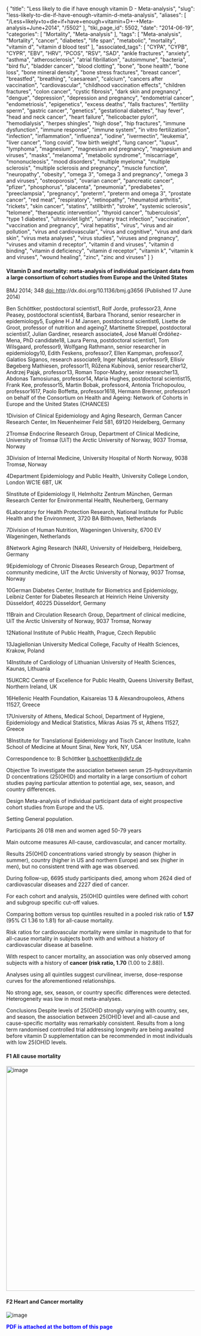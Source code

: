 {
    "title": "Less likely to die if have enough vitamin D - Meta-analysis",
    "slug": "less-likely-to-die-if-have-enough-vitamin-d-meta-analysis",
    "aliases": [
        "/Less+likely+to+die+if+have+enough+vitamin+D+-+Meta-analysis+June+2014",
        "/5502"
    ],
    "tiki_page_id": 5502,
    "date": "2014-06-19",
    "categories": [
        "Mortality",
        "Meta-analysis"
    ],
    "tags": [
        "Meta-analysis",
        "Mortality",
        "cancer",
        "diabetes",
        "life span",
        "metabolic",
        "mortality",
        "vitamin d",
        "vitamin d blood test"
    ],
    "associated_tags": [
        "CYPA",
        "CYPB",
        "CYPR",
        "EBV",
        "HRV",
        "PCOS",
        "RSV",
        "SAD",
        "ankle fractures",
        "anxiety",
        "asthma",
        "atherosclerosis",
        "atrial fibrillation",
        "autoimmune",
        "bacteria",
        "bird flu",
        "bladder cancer",
        "blood clotting",
        "bone",
        "bone health",
        "bone loss",
        "bone mineral density",
        "bone stress fractures",
        "breast cancer",
        "breastfed",
        "breathing",
        "caesarean",
        "calcium",
        "cancers after vaccination",
        "cardiovascular",
        "childhood vaccination effects",
        "children fractures",
        "colon cancer",
        "cystic fibrosis",
        "dark skin and pregnancy",
        "dengue",
        "depression",
        "depression and pregnancy",
        "endometrial cancer",
        "endometriosis",
        "epigenetics",
        "excess deaths",
        "falls fractures",
        "fertility sperm",
        "gastric cancer",
        "genetics",
        "gestational diabetes",
        "hay fever",
        "head and neck cancer",
        "heart failure",
        "helicobacter pylori",
        "hemodialysis",
        "herpes shingles",
        "high dose",
        "hip fractures",
        "immune dysfunction",
        "immune response",
        "immune system",
        "in vitro fertilization",
        "infection",
        "inflammation",
        "influenza",
        "iodine",
        "ivermectin",
        "leukemia",
        "liver cancer",
        "long covid",
        "low birth weight",
        "lung cancer",
        "lupus",
        "lymphoma",
        "magnesium",
        "magnesium and pregnancy",
        "magnesium and viruses",
        "masks",
        "melanoma",
        "metabolic syndrome",
        "miscarriage",
        "mononucleosis",
        "mood disorders",
        "multiple myeloma",
        "multiple sclerosis",
        "multiple sclerosis and pregnancy",
        "muscle function",
        "neuropathy",
        "obesity",
        "omega 3",
        "omega 3 and pregnancy",
        "omega 3 and viruses",
        "osteoporosis",
        "ovarian cancer",
        "pancreatic cancer",
        "pfizer",
        "phosphorus",
        "placenta",
        "pneumonia",
        "prediabetes",
        "preeclampsia",
        "pregnancy",
        "preterm",
        "preterm and omega 3",
        "prostate cancer",
        "red meat",
        "respiratory",
        "retinopathy",
        "rheumatoid arthritis",
        "rickets",
        "skin cancer",
        "statins",
        "stillbirth",
        "stroke",
        "systemic sclerosis",
        "telomere",
        "therapeutic intervention",
        "thyroid cancer",
        "tuberculosis",
        "type 1 diabetes",
        "ultraviolet light",
        "urinary tract infection",
        "vaccination",
        "vaccination and pregnancy",
        "viral hepatitis",
        "virus",
        "virus and air pollution",
        "virus and cardiovascular",
        "virus and cognitive",
        "virus and dark skin",
        "virus meta analyses",
        "virus studies",
        "viruses and pregnancy",
        "viruses and vitamin d receptor",
        "vitamin d and viruses",
        "vitamin d binding",
        "vitamin d deficiency",
        "vitamin d receptor",
        "vitamin k",
        "vitamin k and viruses",
        "wound healing",
        "zinc",
        "zinc and viruses"
    ]
}


#### Vitamin D and mortality: meta-analysis of individual participant data from a large consortium of cohort studies from Europe and the United States

BMJ 2014; 348 [doi: http](https://doi.org/http)://dx.doi.org/10.1136/bmj.g3656 (Published 17 June 2014)

Ben Schöttker, postdoctoral scientist1, Rolf Jorde, professor23, Anne Peasey, postdoctoral scientist4, Barbara Thorand, senior researcher in epidemiology5, Eugène H J M Jansen, postdoctoral scientist6, Lisette de Groot, professor of nutrition and ageing7, Martinette Streppel, postdoctoral scientist7, Julian Gardiner, research associate4, José Manuèl Ordóñez-Mena, PhD candidate18, Laura Perna, postdoctoral scientist1, Tom Wilsgaard, professor9, Wolfgang Rathmann, senior researcher in epidemiology10, Edith Feskens, professor7, Ellen Kampman, professor7, Galatios Siganos, research associate9, Inger Njølstad, professor9, Ellisiv Bøgeberg Mathiesen, professor11, Růžena Kubínová, senior researcher12, Andrzej Pająk, professor13, Roman Topor-Madry, senior researcher13, Abdonas Tamosiunas, professor14, Maria Hughes, postdoctoral scientist15, Frank Kee, professor15, Martin Bobak, professor4, Antonia Trichopoulou, professor1617, Paolo Boffetta, professor1618, Hermann Brenner, professor1 on behalf of the Consortium on Health and Ageing: Network of Cohorts in Europe and the United States (CHANCES)

1Division of Clinical Epidemiology and Aging Research, German Cancer Research Center, Im Neuenheimer Feld 581, 69120 Heidelberg, Germany

2Tromsø Endocrine Research Group, Department of Clinical Medicine, University of Tromsø (UiT) the Arctic University of Norway, 9037 Tromsø, Norway

3Division of Internal Medicine, University Hospital of North Norway, 9038 Tromsø, Norway

4Department Epidemiology and Public Health, University College London, London WC1E 6BT, UK

5Institute of Epidemiology II, Helmholtz Zentrum München, German Research Center for Environmental Health, Neuherberg, Germany

6Laboratory for Health Protection Research, National Institute for Public Health and the Environment, 3720 BA Bilthoven, Netherlands

7Division of Human Nutrition, Wageningen University, 6700 EV Wageningen, Netherlands

8Network Aging Research (NAR), University of Heidelberg, Heidelberg, Germany

9Epidemiology of Chronic Diseases Research Group, Department of community medicine, UiT the Arctic University of Norway, 9037 Tromsø, Norway

10German Diabetes Center, Institute for Biometrics and Epidemiology, Leibniz Center for Diabetes Research at Heinrich Heine University Düsseldorf, 40225 Düsseldorf, Germany

11Brain and Circulation Research Group, Department of clinical medicine, UiT the Arctic University of Norway, 9037 Tromsø, Norway

12National Institute of Public Health, Prague, Czech Republic

13Jagiellonian University Medical College, Faculty of Health Sciences, Krakow, Poland

14Institute of Cardiology of Lithuanian University of Health Sciences, Kaunas, Lithuania

15UKCRC Centre of Excellence for Public Health, Queens University Belfast, Northern Ireland, UK

16Hellenic Health Foundation, Kaisareias 13 & Alexandroupoleos, Athens 11527, Greece

17University of Athens, Medical School, Department of Hygiene, Epidemiology and Medical Statistics, Mikras Asias 75 st, Athens 11527, Greece

18Institute for Translational Epidemiology and Tisch Cancer Institute, Icahn School of Medicine at Mount Sinai, New York, NY, USA

Correspondence to: B Schöttker b.schoettker@dkfz.de

Objective To investigate the association between serum 25-hydroxyvitamin D concentrations (25(OH)D) and mortality in a large consortium of cohort studies paying particular attention to potential age, sex, season, and country differences.

Design Meta-analysis of individual participant data of eight prospective cohort studies from Europe and the US.

Setting General population.

Participants 26 018 men and women aged 50-79 years

Main outcome measures All-cause, cardiovascular, and cancer mortality.

Results 25(OH)D concentrations varied strongly by season (higher in summer), country (higher in US and northern Europe) and sex (higher in men), but no consistent trend with age was observed.

During follow-up, 6695 study participants died, among whom 2624 died of cardiovascular diseases and 2227 died of cancer. 

For each cohort and analysis, 25(OH)D quintiles were defined with cohort and subgroup specific cut-off values. 

Comparing bottom versus top quintiles resulted in a pooled risk ratio of  **1.57** (95% CI 1.36 to 1.81) for all-cause mortality. 

Risk ratios for cardiovascular mortality were similar in magnitude to that for all-cause mortality in subjects both with and without a history of cardiovascular disease at baseline. 

With respect to cancer mortality, an association was only observed among subjects with a history of **cancer (risk ratio, 1.70** (1.00 to 2.88)). 

Analyses using all quintiles suggest curvilinear, inverse, dose-response curves for the aforementioned relationships. 

No strong age, sex, season, or country specific differences were detected. Heterogeneity was low in most meta-analyses.

Conclusions Despite levels of 25(OH)D strongly varying with country, sex, and season, the association between 25(OH)D level and all-cause and cause-specific mortality was remarkably consistent. Results from a long term randomised controlled trial addressing longevity are being awaited before vitamin D supplementation can be recommended in most individuals with low 25(OH)D levels.

#### F1 All cause mortality

<img src="https://d378j1rmrlek7x.cloudfront.net/attachments/jpeg/f1-all-cause.jpg" alt="image" width="600">

#### F2 Heart and Cancer mortality

<img src="https://d378j1rmrlek7x.cloudfront.net/attachments/jpeg/f2-mortality-heart-and-cancer.jpg" alt="image">

 **<span style="color:#00F;">PDF is attached at the bottom of this page</span>**